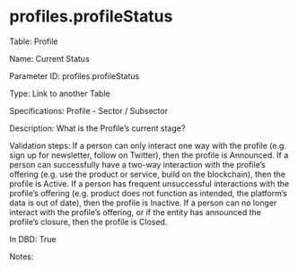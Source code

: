 # profiles.profileStatus

Table: Profile

Name: Current Status

Parameter ID: profiles.profileStatus

Type: Link to another Table

Specifications: Profile - Sector / Subsector

Description: What is the Profile’s current stage?

Validation steps: If a person can only interact one way with the profile (e.g. sign up for newsletter, follow on Twitter), then the profile is Announced. If a person can successfully have a two-way interaction with the profile’s offering (e.g. use the product or service, build on the blockchain), then the profile is Active. If a person has frequent unsuccessful interactions with the profile’s offering (e.g. product does not function as intended, the platform’s data is out of date), then the profile is Inactive. If a person can no longer interact with the profile’s offering, or if the entity has announced the profile’s closure, then the profile is Closed.

In DBD: True

Notes: 

